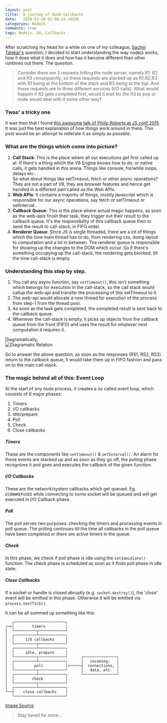 ```yaml
---
layout: post
title:  A journey of Node Callbacks
date:   2018-01-30 02:00:24 +0530 
categories: NodeJS
comments: true
tags: Nodejs, V8, Callbacks
---
```

After scratching my head for a while on one of my colleague, [Sachin Talekar's](https://www.linkedin.com/in/sachin-talekar-9628a267/) question, I decided to start understanding the way nodejs works, how it does what it does and how has it become different than other runtimes out there.
The question.      
> Consider there are 3 requests hitting the node server, namely R1, R2 and R3 consequently, so these requests are stacked up as R1,R2,R3 with R1 being at the bottom of the stack and R3 being at the top. And these requests are to three different services (I/O calls). What would happen if R2 gets completed first, would it wait for the R3 to pop or node would deal with it some other way?

### Twas' a tricky one      
It was then that I found [this awesome talk of Philip Roberts at JS conf 2015](https://www.youtube.com/watch?v=8aGhZQkoFbQ). It was just the best explanation of how things work around in there. This post would be an attempt to reiterate it as simply as possible.

### What are the things which come into picture?        
1. **Call Stack**: This is the place where all our executions get first called up at. If there's a thing which the V8 Engine knows how to do, or native calls, it gets handled in this arena. Things like console, for/while loops, delays etc..      
So what about things like setTimeout, fetch or other async operations? They are not a part of V8, they are browser features and hence get handled in a different part called as the Web APIs.       
2. **Web APIs**: It contains a majority of things, mostly javascript which is responsible for our async operations, say fetch or setTimeout or setInterval.         
3. **Callback Queue**: This is the place where actual magic happens, as soon as the web-apis finish their task, they trigger out their result to the callback queue. It's the responsibility of this callback queue then to send the result to call-stack, in FIFO order.       
4. **Renderer Queue**: Since JS is single threaded, there are a lot of things which the lone main thread has to do, from rendering css, doing layout to computation and a lot in between. The renderer queue is responsible for showing up the changes to the DOM which occur. So if there's something occupying up the call-stack, the rendering gets blocked, till the time call-stack is empty.      

### Understanding this step by step.
1. You call any async function, say `setTimeout()`, this isn't something which belongs for execution in the call-stack, so the call stack would callup the web-api and transfer the processing of this setTimeout to it.            
2. The web-api would allocate a new thread for execution of the process from step-1 from the thread pool.       
3. As soon as the task gets completed, the completed result is sent back to the callback queue.       
4. Whenever the call-stack is empty, it picks up objects from the callback queue from the front (FIFO) and uses the result for whatever next computation it requires it.    

Diagramatically,   
![Diagramatic Relation]({{site.baseurl}}/images/a-journey-of-node-callbacks/NodeJSCallback-1.png)  


So to answer the above question, as soon as the responses (RS1, RS2, RS3) return to the callback queue, it would take them up in FIFO fashion and pass on to the main call-stack.  

### The magic behind all of this: Event Loop       
At the start of any node process, it creates a so called event loop, which consists of 6 major phases: 
1. Timers
2. I/O callbacks
3. Idle/prepare 
4. Poll
5. Check
6. Close callbacks

##### Timers        
These are the components like `setTimeout()` & `setInterval()`. An alarm for these events are stacked up and as soon as they go off, the polling phase recognizes it and goes and executes the callback of the given function.      

##### I/O Callbacks     
These are the network/system callbacks which get queued. Eg. `ECONNREFUSED` while connecting to some socket will be queued and will get executed in I/O Callback phase.       
##### Poll  
The poll serves two purposes: checking the timers and processing events in poll queue. The polling continues till the time all callbacks in the poll queue have been completed or there are active timers in the queue.         

##### Check         
In this phase, we check if poll phase is idle using the `setImmidiate()` function. The check phase is scheduled as soon as it finds poll phase in idle state.       

##### Close Callbacks
If a socket or handle is closed abruptly (e.g. `socket.destroy()`), the 'close' event will be emitted in this phase. Otherwise it will be emitted via `process.nextTick()`.

It can be all summed up something like this:    
```
   ┌───────────────────────┐
┌─>│        timers         │
│  └──────────┬────────────┘
│  ┌──────────┴────────────┐
│  │     I/O callbacks     │
│  └──────────┬────────────┘
│  ┌──────────┴────────────┐
│  │     idle, prepare     │
│  └──────────┬────────────┘      ┌───────────────┐
│  ┌──────────┴────────────┐      │   incoming:   │
│  │         poll          │<─────┤  connections, │
│  └──────────┬────────────┘      │   data, etc.  │
│  ┌──────────┴────────────┐      └───────────────┘
│  │        check          │
│  └──────────┬────────────┘
│  ┌──────────┴────────────┐
└──┤    close callbacks    │
   └───────────────────────┘
```
[Image Source](https://nodejs.org/en/docs/guides/event-loop-timers-and-nexttick/)

> Stay tuned for more...


